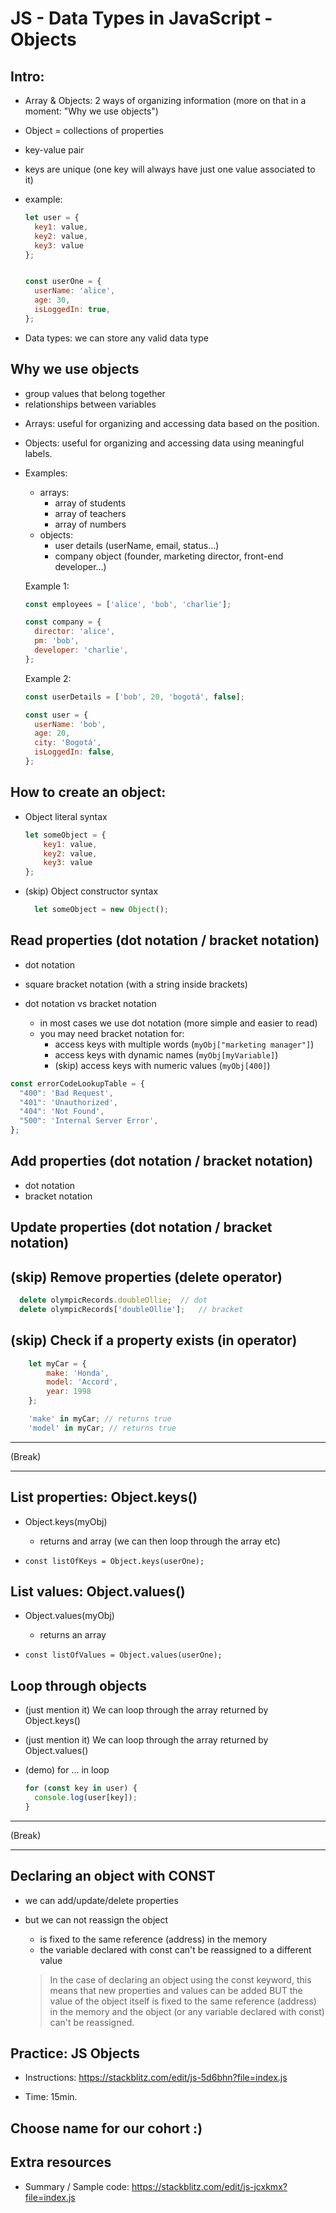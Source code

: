 

# JS - Data Types in JavaScript - Objects

<!--- 
Status: draft

-->



## Intro:

- Array & Objects: 2 ways of organizing information (more on that in a moment: "Why we use objects")

- Object = collections of properties 
- key-value pair
- keys are unique (one key will always have just one value associated to it)

- example:

  ```js
  let user = {
    key1: value,
    key2: value,
    key3: value
  };


  const userOne = {
    userName: 'alice',
    age: 30,
    isLoggedIn: true,
  };

  ```

- Data types: we can store any valid data type


## Why we use objects

- group values that belong together
- relationships between variables

<!-- 

Arrays vs Objects:
- array: collection of things
- object: info about 1 single thing

-->


- Arrays: useful for organizing and accessing data based on the position.

- Objects: useful for organizing and accessing data using meaningful labels.

- Examples:
  - arrays:
    - array of students
    - array of teachers
    - array of numbers
  - objects:
    - user details (userName, email, status...)
    - company object (founder, marketing director, front-end developer...)


  Example 1:

  ```js  
  const employees = ['alice', 'bob', 'charlie'];

  const company = {
    director: 'alice',
    pm: 'bob',
    developer: 'charlie',
  };
  ```



  Example 2:

  ```js  
  const userDetails = ['bob', 20, 'bogotá', false];

  const user = {
    userName: 'bob',
    age: 20,
    city: 'Bogotá',
    isLoggedIn: false,
  };
  ```



## How to create an object:


- Object literal syntax

    ```js
    let someObject = {
        key1: value,
        key2: value,
        key3: value
    };
    ```

- (skip) Object constructor syntax

  ```js
	let someObject = new Object();
  ```


## Read properties (dot notation / bracket notation)
- dot notation
- square bracket notation (with a string inside brackets)


- dot notation vs bracket notation
  - in most cases we use dot notation (more simple and easier to read)
  - you may need bracket notation for:
    - access keys with multiple words (`myObj["marketing manager"]`)
    - access keys with dynamic names (`myObj[myVariable]`)
    - (skip) access keys with numeric values (`myObj[400]`)


```js
const errorCodeLookupTable = {
  "400": 'Bad Request',
  "401": 'Unauthorized',
  "404": 'Not Found',
  "500": 'Internal Server Error',
};
```



## Add properties (dot notation / bracket notation)

- dot notation
- bracket notation


## Update properties (dot notation / bracket notation)



## (skip) Remove properties (delete operator)

  ```js
	delete olympicRecords.doubleOllie;	// dot
	delete olympicRecords['doubleOllie'];	// bracket
  ```


## (skip) Check if a property exists (in operator)
	
  ```js
      let myCar = {
          make: 'Honda',
          model: 'Accord',
          year: 1998
      };

      'make' in myCar; // returns true
      'model' in myCar; // returns true
  ```
        


___

(Break)
___



## List properties: Object.keys() 

- Object.keys(myObj) 
  - returns and array (we can then loop through the array etc)

- `const listOfKeys = Object.keys(userOne);`


## List values: Object.values()

- Object.values(myObj)
  - returns an array

- `const listOfValues = Object.values(userOne);`


## Loop through objects

- (just mention it) We can loop through the array returned by Object.keys()
- (just mention it) We can loop through the array returned by Object.values()
- (demo) for ... in loop

  ```js
  for (const key in user) {
    console.log(user[key]);
  }
  ```


___

(Break)
___



## Declaring an object with CONST
- we can add/update/delete properties
- but we can not reassign the object
    - is fixed to the same reference (address) in the memory
    - the variable declared with const can't be reassigned to a different value


    > In the case of declaring an object using the const keyword, this means that new properties and values can be added BUT the value of the object itself is fixed to the same reference (address) in the memory and the object (or any variable declared with const) can't be reassigned.



## Practice: JS Objects


- Instructions: https://stackblitz.com/edit/js-5d6bhn?file=index.js

- Time: 15min.


<!--

Goals: 
- practice objects
- get a nice name for our class ;)

- examples from prev. cohorts:
  - Bug Busters
  - The Script Society
  - Byte Warriors
  - Coding Ninjas
  - Angry Cats
  - Remote Raccoons

-->


## Choose name for our cohort :) 




## Extra resources

- Summary / Sample code:
  https://stackblitz.com/edit/js-jcxkmx?file=index.js



